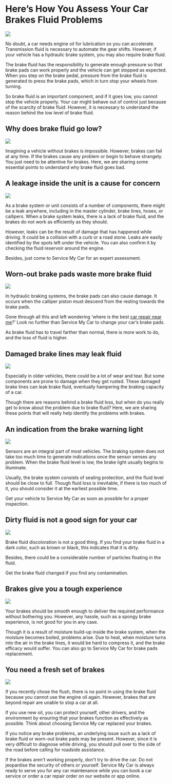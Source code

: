 # Here’s How You Assess Your Car Brakes Fluid Problems
![](https://i.imgur.com/rcbFnJ5.jpg)

No doubt, a car needs engine oil for lubrication so you can accelerate. Transmission fluid is necessary to automate the gear shifts.  However, if your vehicle has a hydraulic brake system, you may also require brake fluid.

The brake fluid has the responsibility to generate enough pressure so that brake pads can work properly and the vehicle can get stopped as expected. When you step on the brake pedal, pressure from the brake fluid is generated to press the brake pads, which in turn stop your wheels from turning.

So brake fluid is an important component, and if it goes low, you cannot stop the vehicle properly.  Your car might behave out of control just because of the scarcity of brake fluid. However, it is necessary to understand the reason behind the low level of brake fluid.

## Why does brake fluid go low?
![](https://i.imgur.com/hVoMz0t.jpg)

Imagining a vehicle without brakes is impossible.  However, brakes can fail at any time. If the brakes cause any problem or begin to behave strangely. You just need to be attentive for brakes. Here, we are sharing some essential points to understand why brake fluid goes bad.

## A leakage inside the unit is a cause for concern
![](https://i.imgur.com/D1cVDtt.jpg)

As a brake system or unit consists of a number of components, there might be a leak anywhere, including in the master cylinder, brake lines, hoses, or callipers. When a brake system leaks, there is a lack of brake fluid, and the brakes do not work as efficiently as they should.

However, leaks can be the result of damage that has happened while driving. It could be a collision with a curb or a road stone. Leaks are easily identified by the spots left under the vehicle. You can also confirm it by checking the fluid reservoir around the engine.

Besides, just come to Service My Car for an expert assessment.

## Worn-out brake pads waste more brake fluid
![](https://i.imgur.com/gHiecEV.jpg)

In hydraulic braking systems, the brake pads can also cause damage. It occurs when the calliper piston must descend from the resting towards the brake pads.

Gone through all this and left wondering ‘where is the best [car repair near me](https://servicemycar.com/uae)?’ Look no further than Service My Car to change your car’s brake pads.

As brake fluid has to travel farther than normal, there is more work to do, and the loss of fluid is higher.

## Damaged brake lines may leak fluid
![](https://i.imgur.com/lk3p6Zz.jpg)

Especially in older vehicles, there could be a lot of wear and tear. But some components are prone to damage when they get rusted. These damaged brake lines can leak brake fluid, eventually hampering the braking capacity of a car.

Though there are reasons behind a brake fluid loss, but when do you really get to know about the problem due to brake fluid? Here, we are sharing these points that will really help identify the problems with brakes.

## An indication from the brake warning light
![](https://i.imgur.com/uemnKIh.png)

Sensors are an integral part of most vehicles. The braking system does not take too much time to generate indications once the sensor senses any problem. When the brake fluid level is low, the brake light usually begins to illuminate.

Usually, the brake system consists of sealing protection, and the fluid level should be close to full. Though fluid loss is inevitable, if there is too much of it, you should consider it at the earliest possible time.

Get your vehicle to Service My Car as soon as possible for a proper inspection.

## Dirty fluid is not a good sign for your car
![](https://i.imgur.com/E2qd6rK.jpg)

Brake fluid discoloration is not a good thing. If you find your brake fluid in a dark color, such as brown or black, this indicates that it is dirty.

Besides, there could be a considerable number of particles floating in the fluid.

Get the brake fluid changed if you find any contamination.

## Brakes give you a tough experience
![](https://i.imgur.com/D7Yqv58.jpg)

Your brakes should be smooth enough to deliver the required performance without bothering you. However, any hassle, such as a spongy brake experience, is not good for you in any case.

Though it is a result of moisture build-up inside the brake system, when the moisture becomes boiled, problems arise. Due to heat, when moisture turns into the air in the brake lines, it would be hard to compress it, and the brake efficacy would suffer.
You can also go to Service My Car for brake pads replacement.

## You need a fresh set of brakes
![](https://i.imgur.com/mShONrj.jpg)

If you recently chose the flush, there is no point in using the brake fluid because you cannot use the engine oil again. However, brakes that are beyond repair are unable to stop a car at all.

If you use new oil, you can protect yourself, other drivers, and the environment by ensuring that your brakes function as effectively as possible. Think about choosing Service My car replaced your brakes.

If you notice any brake problems, an underlying issue such as a lack of brake fluid or worn-out brake pads may be present. However, since it is very difficult to diagnose while driving, you should pull over to the side of the road before calling for roadside assistance.

If the brakes aren't working properly, don't try to drive the car. Do not jeopardise the security of others or yourself.  Service My Car is always ready to serve you for any car maintenance while you can book a car service or order a car repair order on our website or app online.